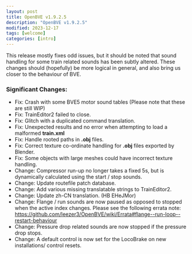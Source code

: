 ```yaml
---
layout: post
title: OpenBVE v1.9.2.5
description: "OpenBVE v1.9.2.5"
modified: 2023-12-17
tags: [welcome]
categories: [intro]
---
```


This release mostly fixes odd issues, but it should be noted that sound handling for some train related sounds has been subtly altered.
These changes should (hopefully) be more logical in general, and also bring us closer to the behaviour of BVE.

### Significant Changes:
* Fix: Crash with some BVE5 motor sound tables (Please note that these are still WIP)
* Fix: TrainEditor2 failed to close.
* Fix: Glitch with a duplicated command translation.
* Fix: Unexpected results and no error when attempting to load a malformed **train.xml**
* Fix: Handle rooted paths in **.obj** files.
* Fix: Correct texture co-ordinate handling for **.obj** files exported by Blender.
* Fix: Some objects with large meshes could have incorrect texture handling.
* Change: Compressor run-up no longer takes a fixed 5s, but is dynamically calculated using the start / stop sounds.
* Change: Update routefile patch database.
* Change: Add various missing translatable strings to TrainEditor2.
* Change: Update zh-CN translation. (HB EHeJMor)
* Change: Flange / run sounds are now paused as opposed to stopped when the active index changes. Please see the following errata note: https://github.com/leezer3/OpenBVE/wiki/Errata#flange--run-loop--restart-behaviour
* Change: Pressure drop related sounds are now stopped if the pressure drop stops.
* Change: A default control is now set for the LocoBrake on new installations/ control resets.